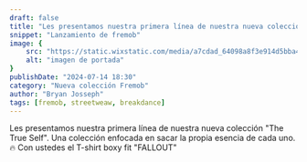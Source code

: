 ```yaml
---
draft: false
title: "Les presentamos nuestra primera línea de nuestra nueva colección 'The True Self'"
snippet: "Lanzamiento de fremob"
image: {
    src: "https://static.wixstatic.com/media/a7cdad_64098a8f3e914d5bba441641d4dab896~mv2.jpg/v1/fill/w_1440,h_764,al_c,q_85,usm_0.66_1.00_0.01,enc_auto/a7cdad_64098a8f3e914d5bba441641d4dab896~mv2.jpg",
    alt: "imagen de portada"
}
publishDate: "2024-07-14 18:30"
category: "Nueva colección Fremob"
author: "Bryan Josseph"
tags: [fremob, streetweaw, breakdance]
---
```

Les presentamos nuestra primera línea de nuestra nueva colección "The True Self".
Una colección enfocada en sacar la propia esencia de cada uno. 🔥
Con ustedes el T-shirt boxy fit "FALLOUT"
